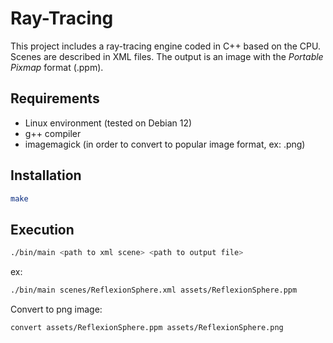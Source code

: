 # Ray-Tracing

This project includes a ray-tracing engine coded in C++ based on the CPU. Scenes are described in XML files. The output is an image with the _Portable Pixmap_ format (.ppm).

## Requirements

- Linux environment (tested on Debian 12)
- g++ compiler
- imagemagick (in order to convert to popular image format, ex: .png)

## Installation

```bash
make
```

## Execution

```bash
./bin/main <path to xml scene> <path to output file>
```

ex:

```bash
./bin/main scenes/ReflexionSphere.xml assets/ReflexionSphere.ppm
```

Convert to png image:

```bash
convert assets/ReflexionSphere.ppm assets/ReflexionSphere.png
```

